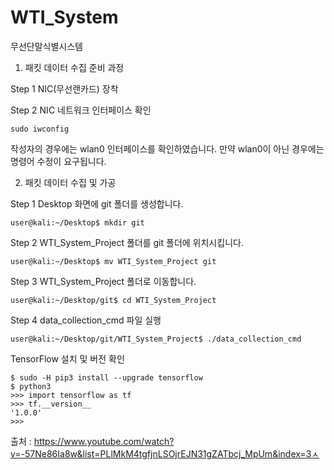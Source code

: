 # WTI_System
무선단말식별시스템

1. 패킷 데이터 수집 준비 과정

Step 1 NIC(무선랜카드) 장착

Step 2 NIC 네트워크 인터페이스 확인
```
sudo iwconfig
```
작성자의 경우에는 wlan0 인터페이스를 확인하였습니다.
만약 wlan0이 아닌 경우에는 명령어 수정이 요구됩니다.



2. 패킷 데이터 수집 및 가공

Step 1 Desktop 화면에 git 폴더를 생성합니다.
```
user@kali:~/Desktop$ mkdir git
```

Step 2 WTI_System_Project 폴더를 git 폴더에 위치시킵니다.
```
user@kali:~/Desktop$ mv WTI_System_Project git
```

Step 3 WTI_System_Project 폴더로 이동합니다.
```
user@kali:~/Desktop/git$ cd WTI_System_Project
```

Step 4 data_collection_cmd 파일 실행
```
user@kali:~/Desktop/git/WTI_System_Project$ ./data_collection_cmd
```

TensorFlow 설치 및 버전 확인
```
$ sudo -H pip3 install --upgrade tensorflow
$ python3
>>> import tensorflow as tf
>>> tf.__version__
'1.0.0'
>>>
```
출처 : https://www.youtube.com/watch?v=-57Ne86Ia8w&list=PLlMkM4tgfjnLSOjrEJN31gZATbcj_MpUm&index=3ㅅ
